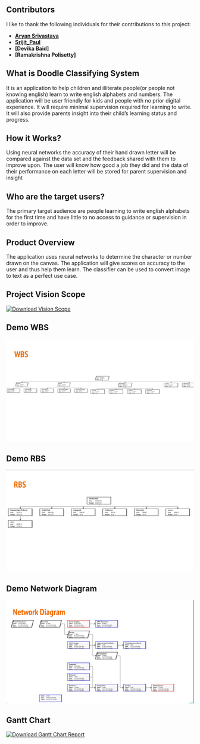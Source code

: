 ## Contributors

I like to thank the following individuals for their contributions to this project:

- **[Aryan Srivastava](https://github.com/theWorkingPrototype/NO)** 
- **[Srijit_Paul](https://github.com/Srijit-Paul)** 
- **[Devika Baid]** 
- **[Ramakrishna Polisetty]** 

## What is Doodle Classifying System
It is an application to help children and illiterate people(or people not knowing english) learn to write english alphabets and numbers. The application will be user friendly for kids and people with no prior digital experience. It will require minimal supervision required for learning to write. It will also provide parents insight into their child’s learning status and progress.

## How it Works?
Using neural networks the accuracy of 
their hand drawn letter will be compared 
against the data set and the feedback 
shared with them to improve upon. The 
user will know how good a job they did 
and the data of their performance on 
each letter will be stored for parent 
supervision and insight

## Who are the target users?
The primary target audience are 
people learning to write english 
alphabets for the first time and 
have little to no access to guidance 
or supervision in order to improve.

## Product Overview
The application uses neural networks to determine the 
character or number drawn on the canvas. The application 
will give scores on accuracy to the user and thus help them 
learn. The classifier can be used to convert image to text as 
a perfect use case. 

## Project Vision Scope

[![Download Vision Scope](https://img.shields.io/badge/Download-Vision--Scope-blue)](./Doodle%20Classfying%20System%20Vision%20Scope.pdf)

## Demo WBS
![WBS Diagram](./assets/WBS.png)
## Demo RBS
![RBS Diagram](./assets/RBS.png)
## Demo Network Diagram
![Network Diagram](./assets/NetworkDiagram.png)

## Gantt Chart
[![Download Gantt Chart Report](https://img.shields.io/badge/Download-Vision--Scope-blue)](./Doodle_Classifier_Project_Charts_diagram.pdf)


